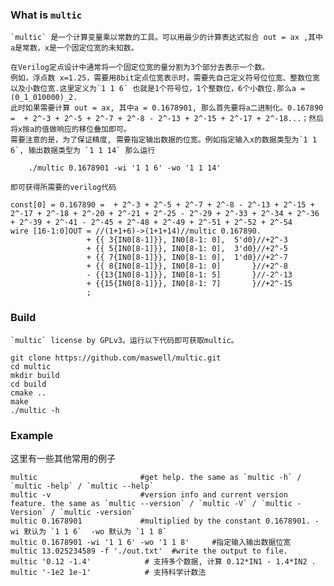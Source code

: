 
### What is `multic`
	`multic` 是一个计算变量乘以常数的工具。可以用最少的计算表达式拟合 out = ax ,其中a是常数，x是一个固定位宽的未知数。
	
	在Verilog定点设计中通常将一个固定位宽的量分割为3个部分去表示一个数。
	例如，浮点数 x=1.25，需要用8bit定点位宽表示时，需要先自己定义符号位位宽、整数位宽以及小数位宽.这里定义为`1 1 6` 也就是1个符号位，1个整数位，6个小数位.那么a = (0_1_010000)_2.
	此时如果需要计算 out = ax, 其中a = 0.1678901, 那么首先要将a二进制化。0.167890 =  + 2^-3 + 2^-5 + 2^-7 + 2^-8 - 2^-13 + 2^-15 + 2^-17 + 2^-18...；然后将x按a的值做响应的移位叠加即可。
	需要注意的是，为了保证精度, 需要指定输出数据的位宽。例如指定输入x的数据类型为`1 1 6`, 输出数据类型为 `1 1 14` 那么运行

```shell
	./multic 0.1678901 -wi '1 1 6' -wo '1 1 14' 
```
	即可获得所需要的verilog代码
```
const[0] = 0.167890 =  + 2^-3 + 2^-5 + 2^-7 + 2^-8 - 2^-13 + 2^-15 + 2^-17 + 2^-18 + 2^-20 + 2^-21 + 2^-25 - 2^-29 + 2^-33 + 2^-34 + 2^-36 + 2^-39 + 2^-41 - 2^-45 + 2^-48 + 2^-49 + 2^-51 + 2^-52 + 2^-54
wire [16-1:0]OUT = //(1+1+6)->(1+1+14)//multic 0.167890.
                 + {{ 3{IN0[8-1]}}, IN0[8-1: 0],  5'd0}//+2^-3
                 + {{ 5{IN0[8-1]}}, IN0[8-1: 0],  3'd0}//+2^-5
                 + {{ 7{IN0[8-1]}}, IN0[8-1: 0],  1'd0}//+2^-7
                 + {{ 8{IN0[8-1]}}, IN0[8-1: 0]       }//+2^-8
                 - {{13{IN0[8-1]}}, IN0[8-1: 5]       }//-2^-13
                 + {{15{IN0[8-1]}}, IN0[8-1: 7]       }//+2^-15
                 ;

```

### Build 
	`multic` license by GPLv3。运行以下代码即可获取multic。
```shell
git clone https://github.com/maswell/multic.git
cd multic 
mkdir build
cd build
cmake ..
make
./multic -h
```



### Example
这里有一些其他常用的例子
```shell	
multic                       #get help. the same as `multic -h` / `multic -help` / `multic --help`
multic -v                    #version info and current version feature. the same as `multic --version` / `multic -V` / `multic -Version` / `multic -version`
multic 0.1678901             #multiplied by the constant 0.1678901. -wi 默认为 `1 1 6`  -wo 默认为 `1 1 8`
multic 0.1678901 -wi '1 1 6' -wo '1 1 8'     #指定输入输出数据位宽
multic 13.025234589 -f './out.txt'  #write the output to file. 
multic '0.12 -1.4'            # 支持多个数据, 计算 0.12*IN1 - 1.4*IN2 .
multic '-1e2 1e-1'            # 支持科学计数法
```









